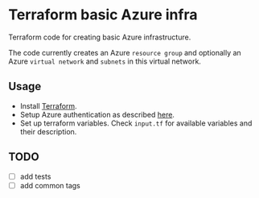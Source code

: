 # Terraform basic Azure infra

Terraform code for creating basic Azure infrastructure.

The code currently creates an Azure `resource group` and optionally an Azure `virtual network` and `subnets` in this virtual network.

## Usage

* Install [Terraform](https://www.terraform.io/downloads.html).
* Setup Azure authentication as described [here](https://www.terraform.io/docs/providers/azurerm/index.html#authenticating-to-azure).
* Set up terraform variables. Check `input.tf` for available variables and their description.

## TODO

- [ ] add tests
- [ ] add common tags
